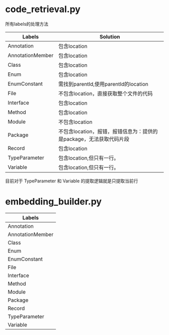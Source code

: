# code_retrieval.py

所有labels的处理方法



| Labels           | Solution                                  |
| ---------------- |-------------------------------------------|
| Annotation       | 包含location                                |
| AnnotationMember | 包含location                                |
| Class            | 包含location                                |
| Enum             | 包含location                                |
| EnumConstant     | 需找到parentId,使用parentId的location           |
| File             | 不包含location，直接获取整个文件的代码                   |
| Interface        | 包含location                                |
| Method           | 包含location                                |
| Module           | 不包含location                               |
| Package          | 不包含location，报错，报错信息为：提供的是package，无法获取代码片段 |
| Record           | 包含location                                |
| TypeParameter    | 包含location,但只有一行。                         |
| Variable         | 包含location,但只有一行。                         |

目前对于 TypeParameter 和 Variable 的提取逻辑就是只提取当前行



# embedding_builder.py

| Labels           |
| ---------------- |
| Annotation       |
| AnnotationMember |
| Class            |
| Enum             |
| EnumConstant     |
| File             |
| Interface        |
| Method           |
| Module           |
| Package          |
| Record           |
| TypeParameter    |
| Variable         |
